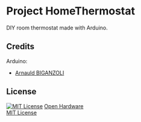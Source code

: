 # Project HomeThermostat
DIY room thermostat made with Arduino.

Credits
---
Arduino:
- [Arnauld BIGANZOLI](http://tonic.inserm.fr/arnauld-biganzoli-404340.kjsp)

License
---
[![MIT License](http://rasterweb.net/raster/wp-content/uploads/2011/05/opensource2.png?raw=true "Projet Open Hardware et Open Source by Artilect")](https://opensource.org/licenses/MIT)
[Open Hardware](https://fr.wikipedia.org/wiki/Mat%C3%A9riel_libre)<br/>
[MIT License](https://opensource.org/licenses/MIT)
